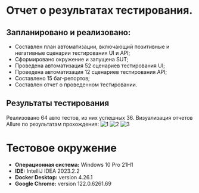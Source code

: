 # Отчет о результатах тестирования.

## Запланировано и реализовано:

- Составлен план автоматизации, включающий позитивные и негативные сценарии тестирования UI и API;
- Сформировано окружение и запущена SUT;
- Проведена автоматизация 52 сценариев тестирования UI;
- Проведена автоматизация 12 сценариев тестирования API;
- Составлено 15 баг-репортов;
- Составлен отчет о проведенном тестировании.

## Результаты тестирования

Реализовано 64 авто тестов, из них успешных 36.
Визуализация отчетов Allure по результатам прохождения:
![1](https://github.com/Zerodoom675/Diplom/assets/115937460/2649c167-1c42-408b-8285-36bbfc2a9c20)
![2](https://github.com/Zerodoom675/Diplom/assets/115937460/01faedc5-40ab-4dec-8b15-22855516797e)
![3](https://github.com/Zerodoom675/Diplom/assets/115937460/656a15c1-e967-40a7-b22b-f1e344fa2faf)

# Тестовое окружение

- **Операционная система:** Windows 10 Pro 21H1
- **IDE:** IntelliJ IDEA 2023.2.2
- **Docker Desktop:** version 4.26.1
- **Google Chrome:** version 122.0.6261.69

